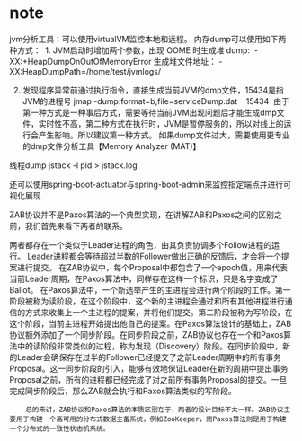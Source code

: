 # note
jvm分析工具：可以使用virtualVM监控本地和远程。
内存dump可以使用如下两种方式：
 1. JVM启动时增加两个参数，出现 OOME 时生成堆 dump: 
-XX:+HeapDumpOnOutOfMemoryError
生成堆文件地址：
-XX:HeapDumpPath=/home/test/jvmlogs/ 

 2. 发现程序异常前通过执行指令，直接生成当前JVM的dmp文件，15434是指JVM的进程号
 jmap -dump:format=b,file=serviceDump.dat    15434 
 由于第一种方式是一种事后方式，需要等待当前JVM出现问题后才能生成dmp文件，实时性不高，第二种方式在执行时，JVM是暂停服务的，所以对线上的运行会产生影响。所以建议第一种方式。
 如果dump文件过大，需要使用更专业的dmp文件分析工具【Memory Analyzer (MAT)】
 
 线程dump
 jstack -l pid > jstack.log
 
 还可以使用spring-boot-actuator与spring-boot-admin来监控指定端点并进行可视化展现


 ZAB协议并不是Paxos算法的一个典型实现，在讲解ZAB和Paxos之间的区别之前，我们首先来看下两者的联系。

两者都存在一个类似于Leader进程的角色，由其负责协调多个Follow进程的运行。
Leader进程都会等待超过半数的Follower做出正确的反馈后，才会将一个提案进行提交。
在ZAB协议中，每个Proposal中都包含了一个epoch值，用来代表当前Leader周期，在Paxos算法中，同样存在这样一个标识，只是名字变成了Ballot。
        在Paxos算法中，一个新选举产生的主进程会进行两个阶段的工作。第一阶段被称为读阶段，在这个阶段中，这个新的主进程会通过和所有其他进程进行通信的方式来收集上一个主进程的提案，并将他们提交。第二阶段被称为写阶段，在这个阶段，当前主进程开始提出他自己的提案。在Paxos算法设计的基础上，ZAB协议额外添加了一个同步阶段。在同步阶段之前，ZAB协议也存在一个和Paxos算法中的读阶段非常类似的过程，称为发现（Discovery）阶段。在同步阶段中，新的Leader会确保存在过半的Follower已经提交了之前Leader周期中的所有事务Proposal。这一同步阶段的引入，能够有效地保证Leader在新的周期中提出事务Proposal之前，所有的进程都已经完成了对之前所有事务Proposal的提交。一旦完成同步阶段后，那么ZAB就会执行和Paxos算法类似的写阶段。

        总的来讲，ZAB协议和Paxos算法的本质区别在于，两者的设计目标不太一样。ZAB协议主要用于构建一个高可用的分布式数据主备系统，例如ZooKeeper，而Paxos算法则是用于构建一个分布式的一致性状态机系统。
